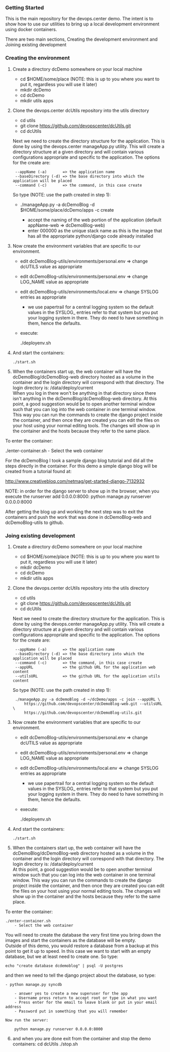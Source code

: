 ### Getting Started
This is the main repository for the devops.center demo.  The intent is to show how to use our utilities
to bring up a local development environment using docker containers.  

There are two main sections, Creating the development environment and Joining existing development

### Creating the environment

1. Create a directory dcDemo somewhere on your local machine

    - cd $HOME/some/place  (NOTE: this is up to you where you want to put it, regardless you will use it later)
    - mkdir dcDemo
    - cd dcDemo
    - mkdir utils apps

2. Clone the devops.center dcUtils repository into the utils directory

    - cd utils
    - git clone https://github.com/devopscenter/dcUtils.git
    - cd dcUtils

    Next we need to create the directory structure for the application.  This is done by using the
    devops.center manageApp.py utility.  This will create a directory structure at a given directory
    and will contain various configurations appropriate and specific to the application.  The options
    for the create are:

        --appName (-a)       => the application name
        --baseDirectory (-d) => the base directory into which the application will be placed
        --command (-c)       => the command, in this case create

    So type (NOTE: use the path created in step 1):

    - ./manageApp.py -a dcDemoBlog -d $HOME/some/place/dcDemo/apps -c create

        - accept the naming of the web portion of the application (default appName-web => dcDemoBlog-web)
        - enter  000000 as the unique stack name as this is the image that has all the appropriate python/django code already installed

3. Now create the environment variables that are specific to our environment.

    - edit dcDemoBlog-utils/environments/personal.env => change dcUTILS value as appropriate
    - edit dcDemoBlog-utils/environments/personal.env => change LOG_NAME value as appropriate
    - edit dcDemoBlog-utils/environments/local.env => change SYSLOG entries as appropriate
        - we use papertrail for a central logging system so the default values in the SYSLOG_ entries refer to that system but you
          put your logging system in there.  They do need to have something in them, hence the defaults.

    - execute:

        ./deployenv.sh

4. And start the containers:

       ./start.sh

5. When the containers start up, the web container will have the dcDemoBlog/dcDemoBlog-web directory hosted as a volume in the container and
the login directory will correspond with that directory.  The login directory is: /data/deploy/current   
When you log in there won't be anything in that directory since there isn't anything in the dcDemoBlog/dcDemoBlog-web directory.  At this point,
a good suggestion would be to open another terminal window such that you can log into the web container in one terminal window.  This way you
can run the commands to create the django project inside the container, and then once they are created you can edit the files on your host using
your normal editing tools.  The changes will show up in the container and the hosts because they refer to the same place.

To enter the container:

./enter-container.sh
    - Select the web container

For the dcDemoBlog I took a sample django blog tutorial and did all the steps directly in the container.
For this demo a simple django blog will be created from a tutorial found at:

http://www.creativebloq.com/netmag/get-started-django-7132932

NOTE: in order for the django server to show up in the browser, when you execute the runserver add 0.0.0.0:8000:
    python manage.py runserver 0.0.0.0:8000


After getting the blog up and working the next step was to exit the containers
and push the work that was done in dcDemoBlog-web and dcDemoBlog-utils to
github.  


### Joing existing development

1. Create a directory dcDemo somewhere on your local machine

    - cd $HOME/some/place  (NOTE: this is up to you where you want to put it, regardless you will use it later)
    - mkdir dcDemo
    - cd dcDemo
    - mkdir utils apps

2. Clone the devops.center dcUtils repository into the utils directory

    - cd utils
    - git clone https://github.com/devopscenter/dcUtils.git
    - cd dcUtils

    Next we need to create the directory structure for the application.  This is done by using the
    devops.center manageApp.py utility.  This will create a directory structure at a given directory
    and will contain various configurations appropriate and specific to the application.  The options
    for the create are:

        --appName (-a)       => the application name
        --baseDirectory (-d) => the base directory into which the application will be placed
        --command (-c)       => the command, in this case create
        --appURL             => the github URL for the application web content
        --utilsURL           => the github URL for the application utils content

    So type (NOTE: use the path created in step 1):

        ./manageApp.py -a dcDemoBlog -d ~/dcDemo/apps -c join --appURL \
            https://github.com/devopscenter/dcDemoBlog-web.git --utilsURL \
            https://github.com/devopscenter/dcDemoBlog-utils.git


3. Now create the environment variables that are specific to our environment.

    - edit dcDemoBlog-utils/environments/personal.env => change dcUTILS value as appropriate
    - edit dcDemoBlog-utils/environments/personal.env => change LOG_NAME value as appropriate
    - edit dcDemoBlog-utils/environments/local.env => change SYSLOG entries as appropriate
        - we use papertrail for a central logging system so the default values in the SYSLOG_ entries refer to that system but you
          put your logging system in there.  They do need to have something in them, hence the defaults.

    - execute:

        ./deployenv.sh

4. And start the containers:

       ./start.sh


5. When the containers start up, the web container will have the dcDemoBlog/dcDemoBlog-web directory hosted as a volume in the container and
the login directory will correspond with that directory.  The login directory is: /data/deploy/current   
At this point, a good suggestion would be to open another terminal window such that you can log into the web container in one terminal window.
This way you can run the commands to create the django project inside the container, and then once they are created you can edit the files on
your host using your normal editing tools.  The changes will show up in the container and the hosts because they refer to the same place.

To enter the container:

    ./enter-container.sh
        - Select the web container

You will need to create the database the very first time you bring down the images and start the containers as the database will be empty.  
Outside of this demo, you would restore a database from a backup at this point to get it up to speed. In this case we want to start with an
empty database, but we at least need to create one.  So type:

    echo "create database dcdemoblog" | psql -U postgres

and then we need to tell the django project about the database, so type:

    - python manage.py syncdb

        - answer yes to create a new superuser for the app
        - Username press return to accept root or type in what you want
        - Press enter for the email to leave blank or put in your email address
        - Password put in something that you will remember

    Now run the server:

        python manage.py runserver 0.0.0.0:8000

6. and when you are done exit from the container and stop the demo containers:
    cd dcUtils
    ./stop.sh
